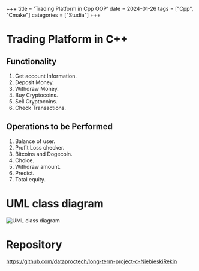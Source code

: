 +++
title = 'Trading Platform in Cpp OOP'
date = 2024-01-26
tags = ["Cpp", "Cmake"]
categories = ["Studia"]
+++

# Trading Platform in C++

## Functionality

1. Get account Information.
2. Deposit Money.
3. Withdraw Money.
4. Buy Cryptocoins.
5. Sell Cryptocoins.
6. Check Transactions.

## Operations to be Performed

1. Balance of user.
2. Profit Loss checker.
3. Bitcoins and Dogecoin.
4. Choice.
5. Withdraw amount.
6. Predict.
7. Total equity.

# UML class diagram

![UML class diagram](trading-platform-drawio.png)

# Repository

<https://github.com/dataproctech/long-term-project-c-NiebieskiRekin>
